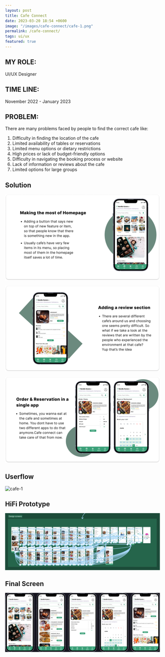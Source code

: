 ```yaml
---
layout: post
title: Cafe Connect
date: 2023-03-20 18:54 +0600
image: "/images/cafe-connect/cafe-1.png"
permalink: /cafe-connect/
tags: ui/ux
featured: true
---
```


## MY ROLE:
UI/UX Designer

## TIME LINE:
November 2022 - January 2023

## PROBLEM:
There are many problems faced by people to find the correct cafe like: 

1. Difficulty in finding the location of the cafe
2. Limited availability of tables or reservations
3. Limited menu options or dietary restrictions
4. High prices or lack of budget-friendly options
5. Difficulty in navigating the booking process or website
6. Lack of information or reviews about the cafe
7. Limited options for large groups

## Solution
![cafe-1](../images/cafe-connect/cafe-3.png)

![cafe-1](../images/cafe-connect/cafe-4.png)

![cafe-1](../images/cafe-connect/cafe-5.png)

## Userflow

![cafe-1](../images/cafe-connect/cafe-6.png)

## HiFi Prototype

![cafe-1](../images/cafe-connect/replace.jpeg)

## Final Screen

![cafe-1](../images/cafe-connect/End%20Image.png)